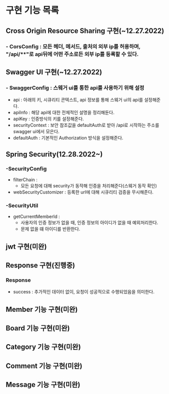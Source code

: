 # 구현 기능 목록
## Cross Origin Resource Sharing 구현(~12.27.2022)
### - CorsConfig : 모든 헤더, 메서드, 출처의 외부 ip를 허용하며, "/api/**"로 api뒤에 어떤 주소로든 외부 ip를 등록할 수 있다.

## Swagger UI 구현(~12.27.2022)
### - SwaggerConfig : 스웨거 ui를 통한 api를 사용하기 위해 설정
- api : 아래의 키, 시큐리티 콘텍스트, api 정보를 통해 스웨거 ui의 api를 설정해준다.
- apiInfo : 해당 api에 대한 전체적인 설명을 정리해둔다.
- apiKey : 인증방식의 키를 설정해준다.
- securityContext : 보안 참조값을 defaultAuth로 받아 /api로 시작하는 주소를 swagger ui에서 모은다.
- defaultAuth : 기본적인 Authorization 방식을 설정해준다.

## Spring Security(12.28.2022~)
### -SecurityConfig
- filterChain : 
  - 모든 요청에 대해 security가 동작해 인증을 처리해준다(스웨거 동작 확인)
- webSecurityCustomizer : 등록한 url에 대해 시큐리티 검증을 무시해준다. 

### -SecurityUtil
- getCurrentMemberId : 
  - 사용자의 인증 정보가 없을 때, 인증 정보의 아이디가 없을 때 예외처리한다. 
  - 문제 없을 떄 아이디를 반환한다.

## jwt 구현(미완)

## Response 구현(진행중)
### Response
- success : 추가적인 데이터 없이, 요청이 성공적으로 수행되었음을 의미한다. 

## Member 기능 구현(미완)

## Board 기능 구현(미완)

## Category 기능 구현(미완)

## Comment 기능 구현(미완)

## Message 기능 구현(미완)
